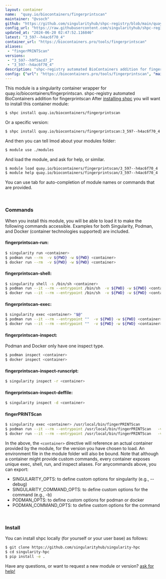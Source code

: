 ```yaml
---
layout: container
name:  "quay.io/biocontainers/fingerprintscan"
maintainer: "@vsoch"
github: "https://github.com/singularityhub/shpc-registry/blob/main/quay.io/biocontainers/fingerprintscan/container.yaml"
config_url: "https://raw.githubusercontent.com/singularityhub/shpc-registry/main/quay.io/biocontainers/fingerprintscan/container.yaml"
updated_at: "2024-06-20 02:47:52.116846"
latest: "3_597--h4ac6f70_4"
container_url: "https://biocontainers.pro/tools/fingerprintscan"
aliases:
 - "fingerPRINTScan"
versions:
 - "3_597--h9f5acd7_2"
 - "3_597--h4ac6f70_4"
description: "shpc-registry automated BioContainers addition for fingerprintscan"
config: {"url": "https://biocontainers.pro/tools/fingerprintscan", "maintainer": "@vsoch", "description": "shpc-registry automated BioContainers addition for fingerprintscan", "latest": {"3_597--h4ac6f70_4": "sha256:08ff97edd50f6999dfee28104efa39ea9c443c2c3175eb9fdf1dedfa6d2f1d40"}, "tags": {"3_597--h9f5acd7_2": "sha256:556c6fbb16e97eaf3bf157c69b599feb7489d52e21e80d17187bc4e413a2e604", "3_597--h4ac6f70_4": "sha256:08ff97edd50f6999dfee28104efa39ea9c443c2c3175eb9fdf1dedfa6d2f1d40"}, "docker": "quay.io/biocontainers/fingerprintscan", "aliases": {"fingerPRINTScan": "/usr/local/bin/fingerPRINTScan"}}
---
```


This module is a singularity container wrapper for quay.io/biocontainers/fingerprintscan.
shpc-registry automated BioContainers addition for fingerprintscan
After [installing shpc](#install) you will want to install this container module:


```bash
$ shpc install quay.io/biocontainers/fingerprintscan
```

Or a specific version:

```bash
$ shpc install quay.io/biocontainers/fingerprintscan:3_597--h4ac6f70_4
```

And then you can tell lmod about your modules folder:

```bash
$ module use ./modules
```

And load the module, and ask for help, or similar.

```bash
$ module load quay.io/biocontainers/fingerprintscan/3_597--h4ac6f70_4
$ module help quay.io/biocontainers/fingerprintscan/3_597--h4ac6f70_4
```

You can use tab for auto-completion of module names or commands that are provided.

<br>

### Commands

When you install this module, you will be able to load it to make the following commands accessible.
Examples for both Singularity, Podman, and Docker (container technologies supported) are included.

#### fingerprintscan-run:

```bash
$ singularity run <container>
$ podman run --rm  -v ${PWD} -w ${PWD} <container>
$ docker run --rm  -v ${PWD} -w ${PWD} <container>
```

#### fingerprintscan-shell:

```bash
$ singularity shell -s /bin/sh <container>
$ podman run --it --rm --entrypoint /bin/sh  -v ${PWD} -w ${PWD} <container>
$ docker run --it --rm --entrypoint /bin/sh  -v ${PWD} -w ${PWD} <container>
```

#### fingerprintscan-exec:

```bash
$ singularity exec <container> "$@"
$ podman run --it --rm --entrypoint ""  -v ${PWD} -w ${PWD} <container> "$@"
$ docker run --it --rm --entrypoint ""  -v ${PWD} -w ${PWD} <container> "$@"
```

#### fingerprintscan-inspect:

Podman and Docker only have one inspect type.

```bash
$ podman inspect <container>
$ docker inspect <container>
```

#### fingerprintscan-inspect-runscript:

```bash
$ singularity inspect -r <container>
```

#### fingerprintscan-inspect-deffile:

```bash
$ singularity inspect -d <container>
```


#### fingerPRINTScan

```bash
$ singularity exec <container> /usr/local/bin/fingerPRINTScan
$ podman run --it --rm --entrypoint /usr/local/bin/fingerPRINTScan   -v ${PWD} -w ${PWD} <container> -c " $@"
$ docker run --it --rm --entrypoint /usr/local/bin/fingerPRINTScan   -v ${PWD} -w ${PWD} <container> -c " $@"
```



In the above, the `<container>` directive will reference an actual container provided
by the module, for the version you have chosen to load. An environment file in the
module folder will also be bound. Note that although a container
might provide custom commands, every container exposes unique exec, shell, run, and
inspect aliases. For anycommands above, you can export:

 - SINGULARITY_OPTS: to define custom options for singularity (e.g., --debug)
 - SINGULARITY_COMMAND_OPTS: to define custom options for the command (e.g., -b)
 - PODMAN_OPTS: to define custom options for podman or docker
 - PODMAN_COMMAND_OPTS: to define custom options for the command

<br>

### Install

You can install shpc locally (for yourself or your user base) as follows:

```bash
$ git clone https://github.com/singularityhub/singularity-hpc
$ cd singularity-hpc
$ pip install -e .
```

Have any questions, or want to request a new module or version? [ask for help!](https://github.com/singularityhub/singularity-hpc/issues)